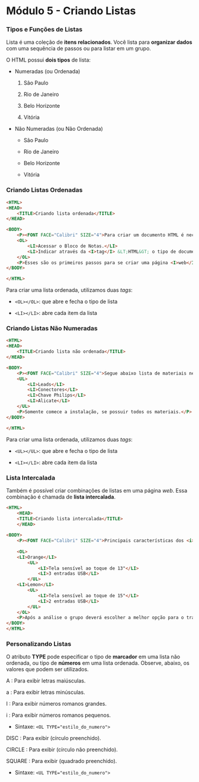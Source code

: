 # Módulo 5 - Criando Listas

### Tipos e Funções de Listas

Lista é uma coleção de **itens relacionados**. Você lista para **organizar dados** com uma sequência de passos ou para listar em um grupo.

O HTML possui **dois tipos** de lista:

- Numeradas (ou Ordenada)

	1. São Paulo

	2. Rio de Janeiro

	3. Belo Horizonte

	4. Vitória

- Não Numeradas (ou Não Ordenada)

	- São Paulo

	- Rio de Janeiro

	- Belo Horizonte

	- Vitória

### Criando Listas Ordenadas

```html
<HTML>
<HEAD>
	<TITLE>Criando lista ordenada</TITLE>
</HEAD>	

<BODY>
	<P><FONT FACE="Calibri" SIZE="4">Para criar um documento HTML é necessário seguir os passos abaixo.</P>
	<OL>
		<LI>Acessar o Bloco de Notas.</LI>
		<LI>Indicar através da <I>tag</I> &LT;HTML&GT; o tipo de documento criado.</LI>
	</OL>
	<P>Esses são os primeiros passos para se criar uma página <I>web</I>.</P>
</BODY>

</HTML>
```

Para criar uma lista ordenada, utilizamos duas *tags*:

- `<OL></OL>`: que abre e fecha o tipo de lista

- `<LI></LI>`: abre cada item da lista

### Criando Listas Não Numeradas

```html
<HTML>
<HEAD>
	<TITLE>Criando lista não ordenada</TITLE>
</HEAD>	

<BODY>
	<P><FONT FACE="Calibri" SIZE="4">Segue abaixo lista de materiais necessários:</P>
	<UL>
		<LI>Leads</LI>
		<LI>Conectores</LI>
		<LI>Chave Philips</LI>
		<LI>Alicate</LI>
	</UL>
	<P>Somente comece a instalação, se possuir todos os materiais.</P>
</BODY>

</HTML>
```

Para criar uma lista ordenada, utilizamos duas *tags*:

- `<UL></UL>`: que abre e fecha o tipo de lista

- `<LI></LI>`: abre cada item da lista

### Lista Intercalada

Também é possível criar combinações de listas em uma página *web*. Essa combinação é chamada de **lista intercalada**.

```html
<HTML>
	<HEAD>
	<TITLE>Criando lista intercalada</TITLE>
	</HEAD>
	
<BODY>
	<P><FONT FACE="Calibri" SIZE="4">Principais características dos <i>notebooks</i> pesquisados:</P>
		
	<OL>
	<LI>Orange</LI>
		<UL>
			<LI>Tela sensível ao toque de 13"</LI>
			<LI>3 entradas USB</LI>
		</UL>		
	<LI>Lemon</LI>
		<UL>
			<LI>Tela sensível ao toque de 15"</LI>
			<LI>2 entradas USB</LI>
		</UL>
	</OL>
	<P>Após a análise o grupo deverá escolher a melhor opção para o trabalho a ser realizado.</P>
</BODY>
</HTML>
```

### Personalizando Listas

O atributo **TYPE** pode especificar o tipo de **marcador** em uma lista não ordenada, ou tipo de **números** em uma lista ordenada. Observe, abaixo, os valores que podem ser utilizados.

A : Para exibir letras maiúsculas.

a : Para exibir letras minúsculas.

I : Para exibir números romanos grandes.

i : Para exibir números romanos pequenos.

- Sintaxe: `<OL TYPE="estilo_do_numero">`

DISC : Para exibir (círculo preenchido).

CIRCLE : Para exibir (círculo não preenchido).

SQUARE : Para exibir (quadrado preenchido).

- Sintaxe: `<UL TYPE="estilo_do_numero">`